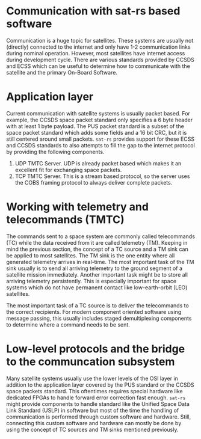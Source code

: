 # Communication with sat-rs based software

Communication is a huge topic for satellites. These systems are usually not (directly) connected
to the internet and only have 1-2 communication links during nominal operation. However, most
satellites have internet access during development cycle. There are various standards provided by
CCSDS and ECSS which can be useful to determine how to communicate with the satellite and the
primary On-Board Software.

# Application layer

Current communication with satellite systems is usually packet based. For example, the CCSDS space
packet standard only specifies a 6 byte header with at least 1 byte payload. The PUS packet
standard is a subset of the space packet standard which adds some fields and a 16 bit CRC, but
it is still centered around small packets. `sat-rs` provides support for these ECSS and CCSDS
standards to also attempts to fill the gap to the internet protocol by providing the following
components.

1. UDP TMTC Server. UDP is already packet based which makes it an excellent fit for exchanging
   space packets.
2. TCP TMTC Server. This is a stream based protocol, so the server uses the COBS framing protocol
   to always deliver complete packets.

# Working with telemetry and telecommands (TMTC)

The commands sent to a space system are commonly called telecommands (TC) while the data received
from it are called telemetry (TM). Keeping in mind the previous section, the concept of a TC source
and a TM sink can be applied to most satellites. The TM sink is the one entity where all generated
telemetry arrives in real-time. The most important task of the TM sink usually is to send all
arriving telemetry to the ground segment of a satellite mission immediately. Another important
task might be to store all arriving telemetry persistently. This is especially important for
space systems which do not have permanent contact like low-earth-orbit (LEO) satellites.

The most important task of a TC source is to deliver the telecommands to the correct recipients.
For modern component oriented software using message passing, this usually includes staged
demultiplexing components to determine where a command needs to be sent.

# Low-level protocols and the bridge to the communcation subsystem

Many satellite systems usually use the lower levels of the OSI layer in addition to the application
layer covered by the PUS standard or the CCSDS space packets standard. This oftentimes requires
special hardware like dedicated FPGAs to handle forward error correction fast enough. `sat-rs`
might provide components to handle standard like the Unified Space Data Link Standard (USLP) in
software but most of the time the handling of communication is performed through custom
software and hardware. Still, connecting this custom software and hardware can mostly be done
by using the concept of TC sources and TM sinks mentioned previously.

